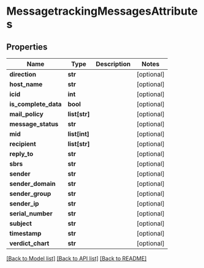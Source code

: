 # MessagetrackingMessagesAttributes

## Properties
Name | Type | Description | Notes
------------ | ------------- | ------------- | -------------
**direction** | **str** |  | [optional] 
**host_name** | **str** |  | [optional] 
**icid** | **int** |  | [optional] 
**is_complete_data** | **bool** |  | [optional] 
**mail_policy** | **list[str]** |  | [optional] 
**message_status** | **str** |  | [optional] 
**mid** | **list[int]** |  | [optional] 
**recipient** | **list[str]** |  | [optional] 
**reply_to** | **str** |  | [optional] 
**sbrs** | **str** |  | [optional] 
**sender** | **str** |  | [optional] 
**sender_domain** | **str** |  | [optional] 
**sender_group** | **str** |  | [optional] 
**sender_ip** | **str** |  | [optional] 
**serial_number** | **str** |  | [optional] 
**subject** | **str** |  | [optional] 
**timestamp** | **str** |  | [optional] 
**verdict_chart** | **str** |  | [optional] 

[[Back to Model list]](../README.md#documentation-for-models) [[Back to API list]](../README.md#documentation-for-api-endpoints) [[Back to README]](../README.md)

